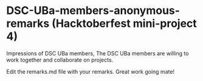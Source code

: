 # DSC-UBa-members-anonymous-remarks (Hacktoberfest mini-project 4)
Impressions of DSC UBa members,
The DSC UBa members are willing to work together and collaborate on projects.

Edit the remarks.md file with your remarks.
Great work going mate!

